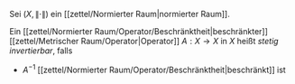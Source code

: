 Sei $(X, \| \cdot \|)$ ein [[zettel/Normierter Raum|normierter Raum]].

Ein [[zettel/Normierter Raum/Operator/Beschränktheit|beschränkter]] [[zettel/Metrischer Raum/Operator|Operator]] $A : X \to X$ in $X$ heißt *stetig invertierbar*, falls
- $A^{-1}$ [[zettel/Normierter Raum/Operator/Beschränktheit|beschränkt]] ist